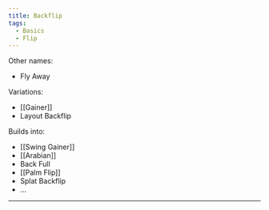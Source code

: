 ```yaml
---
title: Backflip
tags:
  - Basics
  - Flip
---
```

Other names:
* Fly Away

Variations: 
* [[Gainer]]
* Layout Backflip

Builds into:
* [[Swing Gainer]]
* [[Arabian]]
* Back Full
* [[Palm Flip]]
* Splat Backflip
* …



* **
